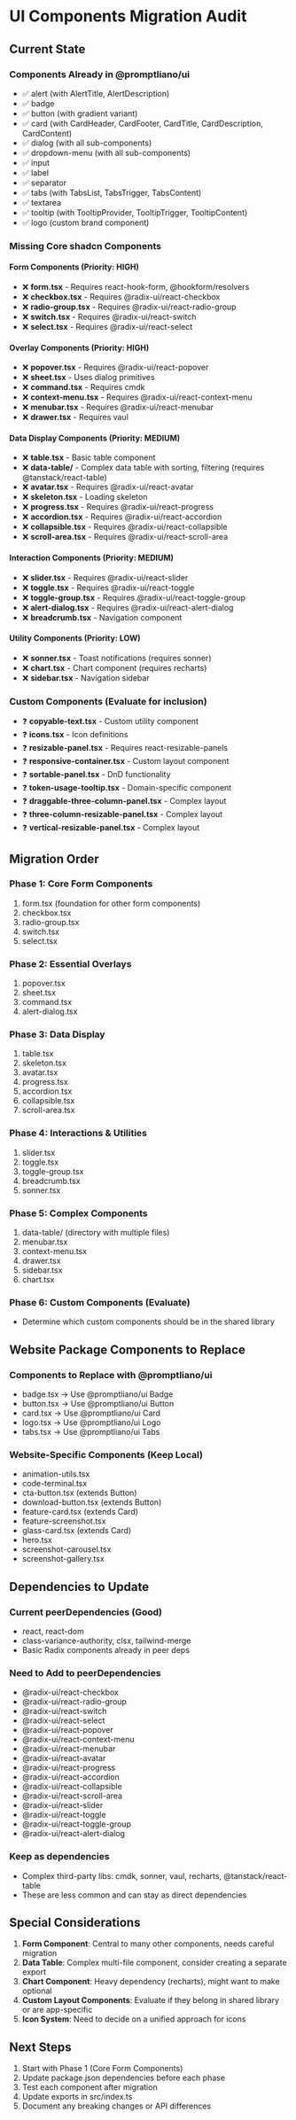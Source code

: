 # UI Components Migration Audit

## Current State

### Components Already in @promptliano/ui

- ✅ alert (with AlertTitle, AlertDescription)
- ✅ badge
- ✅ button (with gradient variant)
- ✅ card (with CardHeader, CardFooter, CardTitle, CardDescription, CardContent)
- ✅ dialog (with all sub-components)
- ✅ dropdown-menu (with all sub-components)
- ✅ input
- ✅ label
- ✅ separator
- ✅ tabs (with TabsList, TabsTrigger, TabsContent)
- ✅ textarea
- ✅ tooltip (with TooltipProvider, TooltipTrigger, TooltipContent)
- ✅ logo (custom brand component)

### Missing Core shadcn Components

#### Form Components (Priority: HIGH)

- ❌ **form.tsx** - Requires react-hook-form, @hookform/resolvers
- ❌ **checkbox.tsx** - Requires @radix-ui/react-checkbox
- ❌ **radio-group.tsx** - Requires @radix-ui/react-radio-group
- ❌ **switch.tsx** - Requires @radix-ui/react-switch
- ❌ **select.tsx** - Requires @radix-ui/react-select

#### Overlay Components (Priority: HIGH)

- ❌ **popover.tsx** - Requires @radix-ui/react-popover
- ❌ **sheet.tsx** - Uses dialog primitives
- ❌ **command.tsx** - Requires cmdk
- ❌ **context-menu.tsx** - Requires @radix-ui/react-context-menu
- ❌ **menubar.tsx** - Requires @radix-ui/react-menubar
- ❌ **drawer.tsx** - Requires vaul

#### Data Display Components (Priority: MEDIUM)

- ❌ **table.tsx** - Basic table component
- ❌ **data-table/** - Complex data table with sorting, filtering (requires @tanstack/react-table)
- ❌ **avatar.tsx** - Requires @radix-ui/react-avatar
- ❌ **skeleton.tsx** - Loading skeleton
- ❌ **progress.tsx** - Requires @radix-ui/react-progress
- ❌ **accordion.tsx** - Requires @radix-ui/react-accordion
- ❌ **collapsible.tsx** - Requires @radix-ui/react-collapsible
- ❌ **scroll-area.tsx** - Requires @radix-ui/react-scroll-area

#### Interaction Components (Priority: MEDIUM)

- ❌ **slider.tsx** - Requires @radix-ui/react-slider
- ❌ **toggle.tsx** - Requires @radix-ui/react-toggle
- ❌ **toggle-group.tsx** - Requires @radix-ui/react-toggle-group
- ❌ **alert-dialog.tsx** - Requires @radix-ui/react-alert-dialog
- ❌ **breadcrumb.tsx** - Navigation component

#### Utility Components (Priority: LOW)

- ❌ **sonner.tsx** - Toast notifications (requires sonner)
- ❌ **chart.tsx** - Chart component (requires recharts)
- ❌ **sidebar.tsx** - Navigation sidebar

### Custom Components (Evaluate for inclusion)

- ❓ **copyable-text.tsx** - Custom utility component
- ❓ **icons.tsx** - Icon definitions
- ❓ **resizable-panel.tsx** - Requires react-resizable-panels
- ❓ **responsive-container.tsx** - Custom layout component
- ❓ **sortable-panel.tsx** - DnD functionality
- ❓ **token-usage-tooltip.tsx** - Domain-specific component
- ❓ **draggable-three-column-panel.tsx** - Complex layout
- ❓ **three-column-resizable-panel.tsx** - Complex layout
- ❓ **vertical-resizable-panel.tsx** - Complex layout

## Migration Order

### Phase 1: Core Form Components

1. form.tsx (foundation for other form components)
2. checkbox.tsx
3. radio-group.tsx
4. switch.tsx
5. select.tsx

### Phase 2: Essential Overlays

1. popover.tsx
2. sheet.tsx
3. command.tsx
4. alert-dialog.tsx

### Phase 3: Data Display

1. table.tsx
2. skeleton.tsx
3. avatar.tsx
4. progress.tsx
5. accordion.tsx
6. collapsible.tsx
7. scroll-area.tsx

### Phase 4: Interactions & Utilities

1. slider.tsx
2. toggle.tsx
3. toggle-group.tsx
4. breadcrumb.tsx
5. sonner.tsx

### Phase 5: Complex Components

1. data-table/ (directory with multiple files)
2. menubar.tsx
3. context-menu.tsx
4. drawer.tsx
5. sidebar.tsx
6. chart.tsx

### Phase 6: Custom Components (Evaluate)

- Determine which custom components should be in the shared library

## Website Package Components to Replace

### Components to Replace with @promptliano/ui

- badge.tsx → Use @promptliano/ui Badge
- button.tsx → Use @promptliano/ui Button
- card.tsx → Use @promptliano/ui Card
- logo.tsx → Use @promptliano/ui Logo
- tabs.tsx → Use @promptliano/ui Tabs

### Website-Specific Components (Keep Local)

- animation-utils.tsx
- code-terminal.tsx
- cta-button.tsx (extends Button)
- download-button.tsx (extends Button)
- feature-card.tsx (extends Card)
- feature-screenshot.tsx
- glass-card.tsx (extends Card)
- hero.tsx
- screenshot-carousel.tsx
- screenshot-gallery.tsx

## Dependencies to Update

### Current peerDependencies (Good)

- react, react-dom
- class-variance-authority, clsx, tailwind-merge
- Basic Radix components already in peer deps

### Need to Add to peerDependencies

- @radix-ui/react-checkbox
- @radix-ui/react-radio-group
- @radix-ui/react-switch
- @radix-ui/react-select
- @radix-ui/react-popover
- @radix-ui/react-context-menu
- @radix-ui/react-menubar
- @radix-ui/react-avatar
- @radix-ui/react-progress
- @radix-ui/react-accordion
- @radix-ui/react-collapsible
- @radix-ui/react-scroll-area
- @radix-ui/react-slider
- @radix-ui/react-toggle
- @radix-ui/react-toggle-group
- @radix-ui/react-alert-dialog

### Keep as dependencies

- Complex third-party libs: cmdk, sonner, vaul, recharts, @tanstack/react-table
- These are less common and can stay as direct dependencies

## Special Considerations

1. **Form Component**: Central to many other components, needs careful migration
2. **Data Table**: Complex multi-file component, consider creating a separate export
3. **Chart Component**: Heavy dependency (recharts), might want to make optional
4. **Custom Layout Components**: Evaluate if they belong in shared library or are app-specific
5. **Icon System**: Need to decide on a unified approach for icons

## Next Steps

1. Start with Phase 1 (Core Form Components)
2. Update package.json dependencies before each phase
3. Test each component after migration
4. Update exports in src/index.ts
5. Document any breaking changes or API differences
